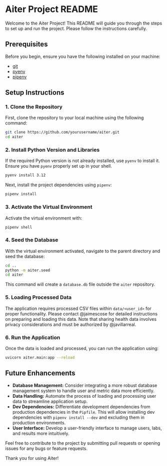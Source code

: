 # Aiter Project README

Welcome to the Aiter Project! This README will guide you through the steps to set up and run the project. Please follow the instructions carefully.

## Prerequisites

Before you begin, ensure you have the following installed on your machine:
- [git](https://git-scm.com/)
- [pyenv](https://github.com/pyenv/pyenv)
- [pipenv](https://pipenv.pypa.io/en/latest/)

## Setup Instructions

### 1. Clone the Repository

First, clone the repository to your local machine using the following command:

```sh
git clone https://github.com/yourusername/aiter.git
cd aiter
```

### 2. Install Python Version and Libraries

If the required Python version is not already installed, use `pyenv` to install it. Ensure you have `pyenv` properly set up in your shell.

```sh
pyenv install 3.12
```

Next, install the project dependencies using `pipenv`:

```sh
pipenv install
```

### 3. Activate the Virtual Environment

Activate the virtual environment with:

```sh
pipenv shell
```

### 4. Seed the Database

With the virtual environment activated, navigate to the parent directory and seed the database:

```sh
cd ..
python -m aiter.seed
cd aiter
```

This command will create a `database.db` file outside the `aiter` repository.

### 5. Loading Processed Data

The application requires processed CSV files within `data/<user_id>` for proper functionality. Please contact @jaimescose for detailed instructions on preparing and loading this data. Note that sharing health data involves privacy considerations and must be authorized by @javillarreal.

### 6. Run the Application

Once the data is loaded and processed, you can run the application using:

```sh
uvicorn aiter.main:app --reload
```

## Future Enhancements

- **Database Management:** Consider integrating a more robust database management system to handle user and metric data more efficiently.
- **Data Handling:** Automate the process of loading and processing user data to streamline application setup.
- **Dev Dependencies:** Differentiate development dependencies from production dependencies in the `Pipfile`. This will allow installing dev dependencies with `pipenv install --dev` and excluding them in production environments.
- **User Interface:** Develop a user-friendly interface to manage users, labs, and results more intuitively.

Feel free to contribute to the project by submitting pull requests or opening issues for any bugs or feature requests.

Thank you for using Aiter!
